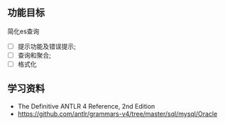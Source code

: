 ## 功能目标

简化es查询

- [ ] 提示功能及错误提示;
- [ ] 查询和聚合;
- [ ] 格式化

## 学习资料

- The Definitive ANTLR 4 Reference, 2nd Edition
- https://github.com/antlr/grammars-v4/tree/master/sql/mysql/Oracle